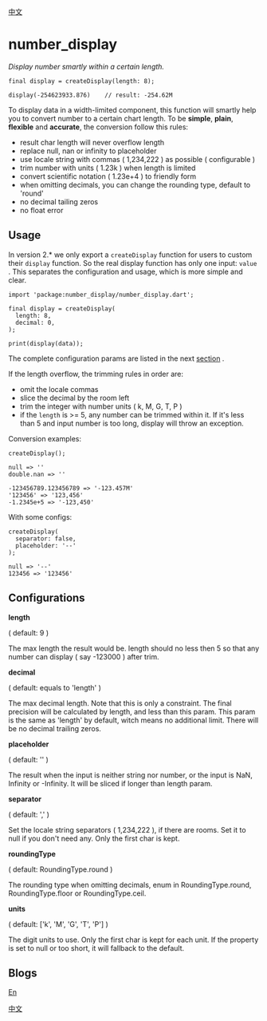 [中文](https://github.com/entronad/number_display/blob/master/README_CN.md) 

# number_display
*Display number smartly within a certain length.*

```
final display = createDisplay(length: 8);

display(-254623933.876)    // result: -254.62M
```

To display data in a width-limited component, this function will smartly help you to convert number to a certain chart length. To be **simple**, **plain**, **flexible** and **accurate**, the conversion follow this rules:

- result char length will never overflow length
- replace null, nan or infinity to placeholder
- use locale string with commas ( 1,234,222 ) as possible ( configurable )
- trim number with units ( 1.23k ) when length is limited
- convert scientific notation ( 1.23e+4 ) to friendly form
- when omitting decimals, you can change the rounding type, default to 'round'
- no decimal tailing zeros
- no float error

## Usage

In version 2.\* we only export a `createDisplay` function for users to custom their `display` function. So the real display function has only one input: `value` . This separates the configuration and usage, which is more simple and clear.

```
import 'package:number_display/number_display.dart';

final display = createDisplay(
  length: 8,
  decimal: 0,
);

print(display(data));
```

The complete configuration params are listed in the next [section](#Configurations) .

If the length overflow, the trimming rules in order are:

- omit the locale commas
- slice the decimal by the room left
- trim the integer with number units ( k, M, G, T, P )
- if the `length` is >= 5, any number can be trimmed within it. If it's less than 5 and input number is too long, display will throw an exception.

Conversion examples:

```
createDisplay();

null => ''
double.nan => ''

-123456789.123456789 => '-123.457M'
'123456' => '123,456'
-1.2345e+5 => '-123,450'
```

With some configs:

```
createDisplay(
  separator: false,
  placeholder: '--'
);

null => '--'
123456 => '123456'
```

## Configurations

**length**

( default: 9 )

The max length the result would be. length should no less then 5 so that any number can display ( say -123000 ) after trim.

**decimal**

( default: equals to 'length' )

The max decimal length. Note that this is only a constraint. The final precision will be calculated by length, and less than this param. This param is the same as 'length' by default, witch means no additional limit. There will be no decimal trailing zeros.

**placeholder**

( default: '' )

The result when the input is neither string nor number, or the input is NaN, Infinity or -Infinity. It will be sliced if longer than length param.

**separator**

( default: ',' )

Set the locale string separators ( 1,234,222 ), if there are rooms. Set it to null if you don't need any. Only the first char is kept.

**roundingType**

( default: RoundingType.round )

The rounding type when omitting decimals, enum in RoundingType.round, RoundingType.floor or RoundingType.ceil.

**units**

( default: ['k', 'M', 'G', 'T', 'P'] )

The digit units to use. Only the first char is kept for each unit. If the property is set to null or too short, it will fallback to the default.

## Blogs

[En](https://medium.com/front-end-weekly/displaying-numbers-in-frontend-2336323493c2) 

[中文](https://zhuanlan.zhihu.com/p/85536865) 